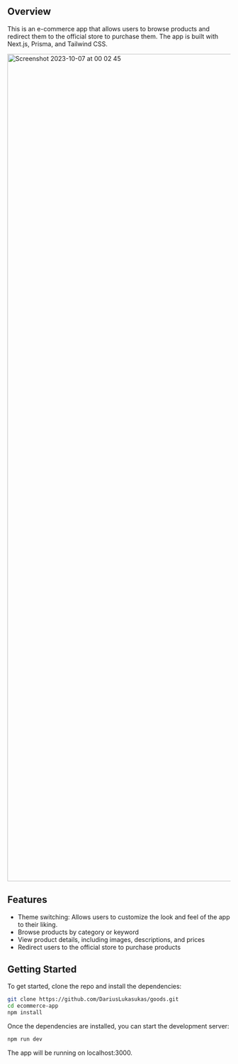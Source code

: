 ## Overview

This is an e-commerce app that allows users to browse products and redirect them to the official store to purchase them. The app is built with Next.js, Prisma, and Tailwind CSS.

<img width="1865" alt="Screenshot 2023-10-07 at 00 02 45" src="https://github.com/DariusLukasukas/goods/assets/64962012/1a485d47-a070-4e1a-beec-6b5e3a36ccee">

## Features

- Theme switching: Allows users to customize the look and feel of the app to their liking.
- Browse products by category or keyword
- View product details, including images, descriptions, and prices
- Redirect users to the official store to purchase products

## Getting Started

To get started, clone the repo and install the dependencies:

```bash
git clone https://github.com/DariusLukasukas/goods.git
cd ecommerce-app
npm install
```

Once the dependencies are installed, you can start the development server:

```bash
npm run dev
```

The app will be running on localhost:3000.
